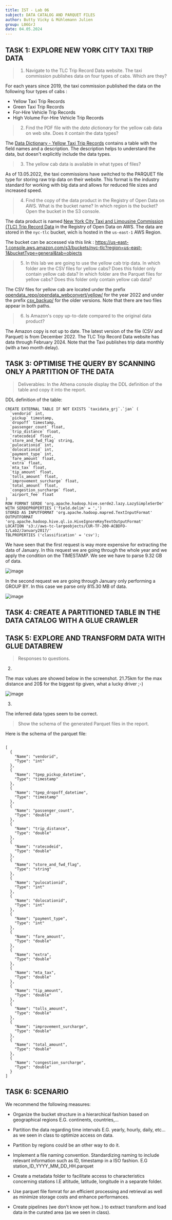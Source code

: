 ```yaml
---
title: IST - Lab 06
subject: DATA CATALOG AND PARQUET FILES
author: Butty Vicky & Mühlemann Julien
group: L06GrJ
date: 04.05.2024
---
```



<div style="page-break-after: always; break-after: page;"></div>

## TASK 1: EXPLORE NEW YORK CITY TAXI TRIP DATA

> 1. Navigate to the TLC Trip Record Data website. The taxi commission publishes data on four types of cabs. Which are they?

For each years since 2019, the taxi commission published the data on the following four types of cabs :

- Yellow Taxi Trip Records
- Green Taxi Trip Records
- For-Hire Vehicle Trip Records
- High Volume For-Hire Vehicle Trip Records



> 2. Find the PDF file with the *data dictionary* for the yellow cab data on web site. Does it contain the data types?

The [Data Dictionary - Yellow Taxi Trip Records](https://www.nyc.gov/assets/tlc/downloads/pdf/data_dictionary_trip_records_yellow.pdf) contains a table with the field names and a description. The description helps to understand the data, but doesn't explicitly include the data types.



> 3. The yellow cab data is available in what types of files?

As of 13.05.2022, the taxi commissions have switched to the PARQUET file type for storing raw trip data on their website. This format is the industry standard for working with big data and allows for reduced file sizes and increased speed.



> 4. Find the copy of the data product in the Registry of Open Data on AWS. What is the bucket name? In which region is the bucket? Open the bucket in the S3 console.

The data product is named [New York City Taxi and Limousine Commission (TLC) Trip Record Data](https://registry.opendata.aws/nyc-tlc-trip-records-pds/) in the Registry of Open Data on AWS. The data are stored in the `nyc-tlc` bucket, wich is hosted in the `us-east-1` AWS Region.

The bucket can be accessed via this link : https://us-east-1.console.aws.amazon.com/s3/buckets/nyc-tlc?region=us-east-1&bucketType=general&tab=objects



> 5. In this lab we are going to use the yellow cab trip data.
>    In which folder are the CSV files for yellow cabs? Does this folder only contain yellow cab data?
>    In which folder are the Parquet files for yellow cabs? Does this folder only contain yellow cab data?

The CSV files for yellow cab are located under the prefix [opendata_repo/opendata_webconvert/yellow/](https://us-east-1.console.aws.amazon.com/s3/buckets/nyc-tlc?region=us-east-1&bucketType=general&prefix=opendata_repo/opendata_webconvert/yellow/&showversions=false) for the year 2022 and under the prefix [csv_backup/](https://us-east-1.console.aws.amazon.com/s3/buckets/nyc-tlc?region=us-east-1&bucketType=general&prefix=csv_backup/&showversions=false) for the older versions. Note that there are two files appear in both paths.



> 6. Is Amazon's copy up-to-date compared to the original data product?

The Amazon copy is not up to date. The latest version of the file (CSV and Parquet) is from December 2022. The TLC Trip Record Data website has data through February 2024. Note that the Taxi publishes trip data monthly (with a two month delay).





















## TASK 3: OPTIMISE THE QUERY BY SCANNING ONLY A PARTITION OF THE DATA
> Deliverables:
> In the Athena console display the DDL definition of the table and copy it into the report.






DDL definition of the table:
```text
CREATE EXTERNAL TABLE IF NOT EXISTS `taxidata_grj`.`jan` (
  `vendorid` int,
  `pickup` timestamp,
  `dropoff` timestamp,
  `passenger_count` float,
  `trip_distance` float,
  `ratecodeid` float,
  `store_and_fwd_flag` string,
  `pulocationid` int,
  `dolocationid` int,
  `payment_type` int,
  `fare_amount` float,
  `extra` float,
  `mta_tax` float,
  `tip_amount` float,
  `tolls_amount` float,
  `improvement_surcharge` float,
  `total_amount` float,
  `congestion_surcharge` float,
  `airport_fee` float
)
ROW FORMAT SERDE 'org.apache.hadoop.hive.serde2.lazy.LazySimpleSerDe'
WITH SERDEPROPERTIES ('field.delim' = ',')
STORED AS INPUTFORMAT 'org.apache.hadoop.mapred.TextInputFormat' OUTPUTFORMAT 'org.apache.hadoop.hive.ql.io.HiveIgnoreKeyTextOutputFormat'
LOCATION 's3://aws-tc-largeobjects/CUR-TF-200-ACBDFO-1/Lab2/January2017/'
TBLPROPERTIES ('classification' = 'csv');

```






We have seen that the first request is way more expensive for extracting the data of January. In this request we are going through the whole year and we apply the condition on the TIMESTAMP. We see we have to parse 9.32 GB of data.

![image](assets_L6/task_3_query_1.png)

In the second request we are going through January only performing a GROUP BY. In this case we parse only 815.30 MB of data.

![image](assets_L6/task_3_query_2.png)









## TASK 4: CREATE A PARTITIONED TABLE IN THE DATA CATALOG WITH A GLUE CRAWLER











## TASK 5: EXPLORE AND TRANSFORM DATA WITH GLUE DATABREW

>Responses to questions.

2. 
The max values are showed below in the screenshot. 21.75km for the max distance and 20$ for the biggest tip given, what a lucky driver ;-)

![image](assets_L6/trip_tip.png)


3. 
The inferred data types seem to be correct. 


>Show the schema of the generated Parquet files in the report.

Here is the schema of the parquet file:

```text

[
  {
    "Name": "vendorid",
    "Type": "int"
  },
  {
    "Name": "tpep_pickup_datetime",
    "Type": "timestamp"
  },
  {
    "Name": "tpep_dropoff_datetime",
    "Type": "timestamp"
  },
  {
    "Name": "passenger_count",
    "Type": "double"
  },
  {
    "Name": "trip_distance",
    "Type": "double"
  },
  {
    "Name": "ratecodeid",
    "Type": "double"
  },
  {
    "Name": "store_and_fwd_flag",
    "Type": "string"
  },
  {
    "Name": "pulocationid",
    "Type": "int"
  },
  {
    "Name": "dolocationid",
    "Type": "int"
  },
  {
    "Name": "payment_type",
    "Type": "int"
  },
  {
    "Name": "fare_amount",
    "Type": "double"
  },
  {
    "Name": "extra",
    "Type": "double"
  },
  {
    "Name": "mta_tax",
    "Type": "double"
  },
  {
    "Name": "tip_amount",
    "Type": "double"
  },
  {
    "Name": "tolls_amount",
    "Type": "double"
  },
  {
    "Name": "improvement_surcharge",
    "Type": "double"
  },
  {
    "Name": "total_amount",
    "Type": "double"
  },
  {
    "Name": "congestion_surcharge",
    "Type": "double"
  }
]
```


## TASK 6: SCENARIO

We recommend the following measures:

* Organize the bucket structure in a hierarchical fashion based on geographical regions E.G. continents, countries,...

* Partition the data regarding time intervals E.G. yearly, hourly, daily, etc... as we seen in class to optimize access on data.

* Partition by regions could be an other way to do it.

* Implement a file naming convention. Standardizing naming to include relevant information such as ID, timestamp in a ISO fashion. E.G station_ID_YYYY_MM_DD_HH.parquet

* Create a metadata folder to facilitate access to characteristics concerning stations I.E altitude, latitude, longitude in a separate folder.

* Use parquet file fomrat for an efficient processing and retrieval as well as minimize storage costs and enhance performances.

* Create pipelines (we don't know yet how..) to extract transform and load data in the curated area (as we seen in class).

















